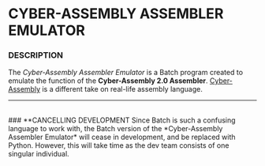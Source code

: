 # CYBER-ASSEMBLY ASSEMBLER EMULATOR
### **DESCRIPTION**
The *Cyber-Assembly Assembler Emulator* is a Batch program created to emulate the function of the **Cyber-Assembly 2.0 Assembler**. [Cyber-Assembly](https://docs.google.com/document/d/167ZkO1DiCTqaZYwqbe9dFA56oH-8F5ItjUlvjn_d4Ng/edit?usp=sharing) is a different take on real-life assembly language.
<br>
<hr>
<br>
### **CANCELLING DEVELOPMENT
Since Batch is such a confusing language to work with, the Batch version of the *Cyber-Assembly Assembler Emulator* will cease in development, and be replaced with Python. However, this will take time as the dev team consists of one singular individual.
